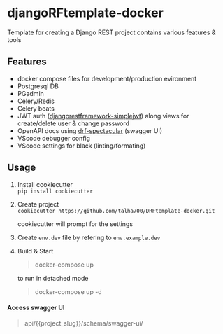 # djangoRFtemplate-docker

Template for creating a Django REST project contains various features & tools

## Features
- docker compose files for development/production evironment
- Postgresql DB
- PGadmin
- Celery/Redis 
- Celery beats
- JWT auth ([djangorestframework-simplejwt](https://django-rest-framework-simplejwt.readthedocs.io/en/latest/)) along views for create/delete user & change password
- OpenAPI docs using [drf-spectacular](https://drf-spectacular.readthedocs.io/en/latest/) (swagger UI)
- VScode debugger config
- VScode settings for black (linting/formating)



## Usage

1. Install cookiecutter <br/>
`pip install cookiecutter`

2. Create project <br/>
`cookiecutter https://github.com/talha700/DRFtemplate-docker.git`
 
    cookiecutter will prompt for the settings


3. Create `env.dev` file by refering to `env.example.dev`

4. Build & Start

    > docker-compose up 

    to run in detached mode

    > docker-compose up -d 


#### Access swagger UI 

> api/{{project_slug}}/schema/swagger-ui/
